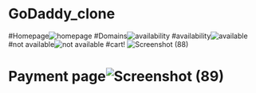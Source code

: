 # GoDaddy_clone
#Homepage![homepage](https://user-images.githubusercontent.com/89335989/171822268-7d3802b2-a539-4133-8143-766ec3d7f768.png)
#Domains![availability](https://user-images.githubusercontent.com/89335989/171822304-51e2ee67-0c9e-4736-abb0-3cc1ddc79e5f.png)
#availability![available](https://user-images.githubusercontent.com/89335989/171822346-2780c1f4-2545-4a4e-854d-48b8fef1b93c.png)
#not available![not available](https://user-images.githubusercontent.com/89335989/171822391-826600a2-bcd2-4ff0-8ded-6e44002253a0.png)
#cart!  ![Screenshot (88)](https://user-images.githubusercontent.com/89335989/172066392-ed036db9-50a2-4983-86c9-7d35a3966ab6.png)

# Payment page![Screenshot (89)](https://user-images.githubusercontent.com/89335989/172066410-b0b00a3a-f216-4bd7-953b-d61c7b78f1b8.png)
